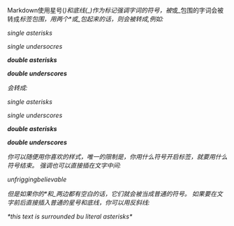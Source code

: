 Markdown使用星号(*)和底线(_)作为标记强调字词的符号，被*或_包围的字词会被转成<em>标签包围，用两个*或_包起来的话，则会被转成<string>,例如:

*single asterisks*

_single undersocres_

**double asterisks**

__double underscores__

会转成:

<em>single asterisks</em>

<em>single underscores</em>

<strong>double asterisks</strong>

<strong>double underscores</strong>

你可以随便用你喜欢的样式，唯一的限制是，你用什么符号开启标签，就要用什么符号结束。
强调也可以直接插在文字中间:

un*frigging*believable

但是如果你的*和_两边都有空白的话，它们就会被当成普通的符号。
如果要在文字前后直接插入普通的星号和底线，你可以用反斜线:

\*this text is surrounded bu literal asterisks\*



